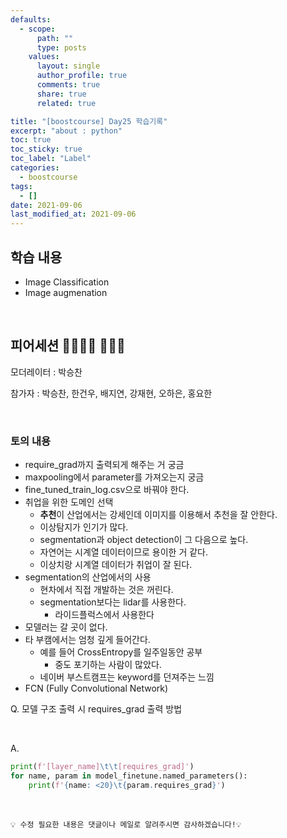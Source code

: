 ```yaml
---
defaults:
  - scope:
      path: ""
      type: posts
    values:
      layout: single
      author_profile: true
      comments: true
      share: true
      related: true

title: "[boostcourse] Day25 학습기록"
excerpt: "about : python"
toc: true
toc_sticky: true
toc_label: "Label"
categories:
  - boostcourse
tags:
  - []
date: 2021-09-06
last_modified_at: 2021-09-06
---
```


## 학습 내용

- Image Classification
- Image augmenation


<br>

## 피어세션 👨‍👨‍👦‍👦 👨‍👨‍👦

모더레이터 : 박승찬

참가자 : 박승찬, 한건우, 배지연, 강재현, 오하은, 홍요한

<br>

### 토의 내용

- require_grad까지 출력되게 해주는 거 궁금
- maxpooling에서 parameter를 가져오는지 궁금
- fine_tuned_train_log.csv으로 바꿔야 한다.
- 취업을 위한 도메인 선택
    - **추천**이 산업에서는 강세인데 이미지를 이용해서 추천을 잘 안한다.
    - 이상탐지가 인기가 많다.
    - segmentation과 object detection이 그 다음으로 높다.
    - 자연어는 시계열 데이터이므로 용이한 거 같다.
    - 이상치랑 시계열 데이터가 취업이 잘 된다.
- segmentation의 산업에서의 사용
    - 현차에서 직접 개발하는 것은 꺼린다.
    - segmentation보다는 lidar를 사용한다.
        - 라이드플럭스에서 사용한다
- 모델러는 갈 곳이 없다.
- 타 부캠에서는 엄청 깊게 들어간다.
    - 예를 들어 CrossEntropy를 일주일동안 공부
        - 중도 포기하는 사람이 많았다.
    - 네이버 부스트캠프는 keyword를 던져주는 느낌
- FCN (Fully Convolutional Network)


Q. 모델 구조 출력 시 requires_grad 출력 방법

<br>

A.

```python
print(f'[layer_name]\t\t[requires_grad]')
for name, param in model_finetune.named_parameters():
    print(f'{name: <20}\t{param.requires_grad}')
```

<br>

```
💡 수정 필요한 내용은 댓글이나 메일로 알려주시면 감사하겠습니다!💡 
```
